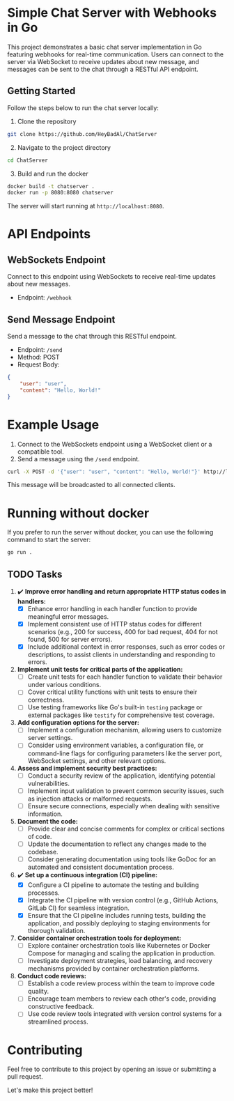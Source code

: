 # Simple Chat Server with Webhooks in Go

This project demonstrates a basic chat server implementation in Go featuring webhooks for real-time communication. Users can connect to the server via WebSocket to receive updates about new message, and messages can be sent to the chat through a RESTful API endpoint. 

## Getting Started

Follow the steps below to run the chat server locally:

1. Clone the repository
```bash
git clone https://github.com/HeyBadAl/ChatServer
```

2. Navigate to the project directory
```bash
cd ChatServer
```

3. Build and run the docker 
```bash
docker build -t chatserver .
docker run -p 8080:8080 chatserver
```
The server will start running at `http://localhost:8080`.

# API Endpoints

## WebSockets Endpoint

Connect to this endpoint using WebSockets to receive real-time updates about new messages.

- Endpoint: `/webhook`

## Send Message Endpoint

Send a message to the chat through this RESTful endpoint.

- Endpoint: `/send`
- Method: POST 
- Request Body: 

```json
{
    "user": "user",
    "content": "Hello, World!"
}
```

# Example Usage 

1. Connect to the WebSockets endpoint using a WebSocket client or a compatible tool.
2. Send a message using the `/send` endpoint.

```bash
curl -X POST -d '{"user": "user", "content": "Hello, World!"}' http://localhost:8080/send
```
This message will be broadcasted to all connected clients.


# Running without docker 

If you prefer to run the server without docker, you can use the following command to start the server:
```bash
go run .
```

## TODO Tasks

1. ✔️  **Improve error handling and return appropriate HTTP status codes in handlers:**
   - [x] Enhance error handling in each handler function to provide meaningful error messages.
   - [x] Implement consistent use of HTTP status codes for different scenarios (e.g., 200 for success, 400 for bad request, 404 for not found, 500 for server errors).
   - [x] Include additional context in error responses, such as error codes or descriptions, to assist clients in understanding and responding to errors.

2. **Implement unit tests for critical parts of the application:**
   - [ ] Create unit tests for each handler function to validate their behavior under various conditions.
   - [ ] Cover critical utility functions with unit tests to ensure their correctness.
   - [ ] Use testing frameworks like Go's built-in `testing` package or external packages like `testify` for comprehensive test coverage.

3. **Add configuration options for the server:**
   - [ ] Implement a configuration mechanism, allowing users to customize server settings.
   - [ ] Consider using environment variables, a configuration file, or command-line flags for configuring parameters like the server port, WebSocket settings, and other relevant options.

4. **Assess and implement security best practices:**
   - [ ] Conduct a security review of the application, identifying potential vulnerabilities.
   - [ ] Implement input validation to prevent common security issues, such as injection attacks or malformed requests.
   - [ ] Ensure secure connections, especially when dealing with sensitive information.

5. **Document the code:**
   - [ ] Provide clear and concise comments for complex or critical sections of code.
   - [ ] Update the documentation to reflect any changes made to the codebase.
   - [ ] Consider generating documentation using tools like GoDoc for an automated and consistent documentation process.

6. ✔️  **Set up a continuous integration (CI) pipeline:**
   - [x] Configure a CI pipeline to automate the testing and building processes.
   - [x] Integrate the CI pipeline with version control (e.g., GitHub Actions, GitLab CI) for seamless integration.
   - [x] Ensure that the CI pipeline includes running tests, building the application, and possibly deploying to staging environments for thorough validation.

7. **Consider container orchestration tools for deployment:**
   - [ ] Explore container orchestration tools like Kubernetes or Docker Compose for managing and scaling the application in production.
   - [ ] Investigate deployment strategies, load balancing, and recovery mechanisms provided by container orchestration platforms.

8. **Conduct code reviews:**
   - [ ] Establish a code review process within the team to improve code quality.
   - [ ] Encourage team members to review each other's code, providing constructive feedback.
   - [ ] Use code review tools integrated with version control systems for a streamlined process.

# Contributing

Feel free to contribute to this project by opening an issue or submitting a pull request.

Let's make this project better!

